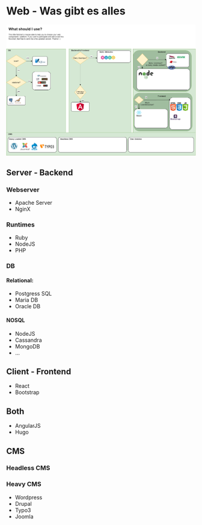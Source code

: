 # Web - Was gibt es alles

![Choose](ChooseYourWebStarter.png)

## Server - Backend

### Webserver

* Apache Server
* NginX

### Runtimes

* Ruby
* NodeJS
* PHP

### DB

#### Relational:
  
* Postgress SQL
* Maria DB
* Oracle DB

#### NOSQL

* NodeJS
* Cassandra
* MongoDB
* ...

## Client - Frontend

* React
* Bootstrap
  
## Both

* AngularJS
* Hugo

## CMS

### Headless CMS

### Heavy CMS

* Wordpress
* Drupal
* Typo3
* Joomla

